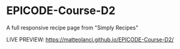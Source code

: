 # EPICODE-Course-D2
A full responsive recipe page from "Simply Recipes"

LIVE PREVIEW: https://matteolanci.github.io/EPICODE-Course-D2/
